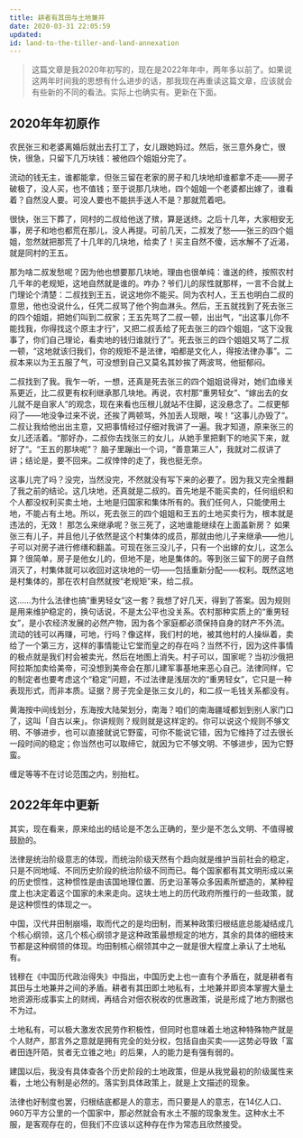 ```yaml
---
title: 耕者有其田与土地兼并
date: 2020-03-31 22:05:59
updated: 
id: land-to-the-tiller-and-land-annexation
---
```


>这篇文章是我2020年初写的，现在是2022年年中，两年多以前了。如果说这两年时间我的思想有什么进步的话，那我现在再重读这篇文章，应该就会有些新的不同的看法。实际上也确实有。更新在下面。

## 2020年年初原作

农民张三和老婆离婚后就出去打工了，女儿跟她妈过。然后，张三意外身亡，很快，很急，只留下几万块钱：被他四个姐姐分完了。

流动的钱无主，谁都能拿，但张三留在老家的房子和几块地却谁都拿不走——房子破极了，没人买，也不值钱；至于说那几块地，四个姐姐一个老婆都出嫁了，谁看着？自然没人要。可没人要也不能拱手送人不是？那就荒着吧。

很快，张三下葬了，同村的二叔给他送了殡，算是送终。之后十几年，大家相安无事，房子和地也都荒在那儿，没人再提。可前几天，二叔发了愁——张三的四个姐姐，忽然就把那荒了十几年的几块地，给卖了！买主自然不傻，远水解不了近渴，就是同村的王五。

那为啥二叔发愁呢？因为他也想要那几块地，理由也很单纯：谁送的终，按照农村几千年的老规矩，这地自然就是谁的。咋办？爷们儿的尿性就那样，一言不合就上门理论个清楚：二叔找到王五，说这地你不能买。同为农村人，王五也明白二叔的意思，他也没说什么，任凭二叔骂了他个狗血淋头。然后，王五就找到了死去张三的四个姐姐，把她们叫到二叔家；王五先骂了二叔一顿，出出气，“出这事儿你不能找我，你得找这个原主才行”，又把二叔丢给了死去张三的四个姐姐，“这下没我事了，你们自己理论，看卖地的钱归谁就行了”。死去张三的四个姐姐又骂了二叔一顿，“这地就该归我们，你的规矩不是法律，咱都是文化人，得按法律办事”。二叔本来以为王五服了气，可没想到自己又莫名其妙挨了两波骂，他挺郁闷。

二叔找到了我。我乍一听，一想，还真是死去张三的四个姐姐说得对，她们血缘关系更近，比二叔更有权利继承那几块地。再说，农村那“重男轻女”、“嫁出去的女儿就不是自家人”的观念，现在来看也压根儿就站不住脚，这没悬念了。二叔更郁闷了——地没争过来不说，还挨了两顿骂，外加丢人现眼，唉！“这事儿办毁了“。二叔让我给他出出主意，又把事情经过仔细对我讲了一遍。我才知道，原来张三的女儿还活着。“那好办，二叔你去找张三的女儿，从她手里把剩下的地买下来，就好了“。“王五的那块呢”？ 脑子里蹦出一个词，“善意第三人”，我就对二叔讲了讲；结论是，要不回来。二叔悻悻的走了，我也挺无奈。

这事儿完了吗？没完，当然没完，不然就没有写下来的必要了。因为我又完全推翻了我之前的结论。这几块地，还真就是二叔的。首先地是不能买卖的，任何组织和个人都没权利买卖土地，土地是归国家和集体所有的。我们任何人，只能使用土地，不能占有土地。所以，死去张三的四个姐姐和王五的土地买卖行为，根本就是违法的，无效！ 那怎么来继承呢？张三死了，这地谁能继续在上面盖新房？ 如果张三有儿子，并且他儿子依然是这个村集体的成员，那就由他儿子来继承——他儿子可以对房子进行修缮和翻盖。可现在张三没儿子，只有一个出嫁的女儿，这怎么算？很简单，房子是他女儿的，但地不是，地是集体的。等到张三留下的房子自然消灭了，村集体就可以收回对这块地的一切——包括重新分配——权利。既然这地是村集体的，那在农村自然就按“老规矩”来，给二叔。

这......为什么法律也搞“重男轻女”这一套？我想了好几天，得到了答案。因为规则是用来维护稳定的，换句话说，不是太公平也没关系。农村那种实质上的“重男轻女”，是小农经济发展的必然产物，因为各个家庭都必须保持自身的财产不外流。流动的钱可以再赚，可地，行吗？像这样，我们村的地，被其他村的人操纵着，卖给了一个第三方，这样的事情能让它堂而皇之的存在吗？当然不行，因为这件事情的极点就是我们村会被卖光，然后在地图上消失。村子可以，国家呢？当初沙俄把阿拉斯加卖给美帝，可没想到美帝会在那儿建军事基地来恶心自己。法律同样，它的制定者也要考虑这个“稳定”问题，不过法律是浅层次的“重男轻女”，它只是一种表现形式，而非本质。证据？房子完全是张三女儿的，和二叔一毛钱关系都没有。

黄海按中间线划分，东海按大陆架划分，南海？咱们的南海疆域都划到别人家门口了，这叫「自古以来」。你讲规则？规则就是这样定的。你可以说这个规则不够文明、不够进步，也可以直接就说它野蛮，可你不能说它错，因为它维持了过去很长一段时间的稳定；你当然也可以取缔它，就因为它不够文明、不够进步，因为它野蛮。

缠足等等不在讨论范围之内，别抬杠。

## 2022年年中更新

其实，现在看来，原来给出的结论是不怎么正确的，至少是不怎么文明、不值得被鼓励的。

法律是统治阶级意志的体现，而统治阶级天然有个趋向就是维护当前社会的稳定，只是不同地域、不同历史阶段的统治阶级不同而已。每个国家都有其文明形成以来的历史惯性，这种惯性是由该国地理位置、历史沿革等众多因素所塑造的，某种程度上也决定着这个国家的未来走向。这块土地上的历代政府所推行的一些政策，就是这种惯性的体现之一。

中国，汉代井田制崩塌，取而代之的是均田制，而某种政策归根结底总能凝结成几个核心纲领，这几个核心纲领才是这种政策最想规定的地方，其余的具体的细枝末节都是这种纲领的体现。均田制核心纲领其中之一就是很大程度上承认了土地私有。

钱穆在《中国历代政治得失》中指出，中国历史上也一直有个矛盾在，就是耕者有其田与土地兼并之间的矛盾。耕者有其田即土地私有，土地兼并即资本掌握大量土地资源形成事实上的财阀，再结合对佃农税收的优惠政策，说是形成了地方割据也不为过。

土地私有，可以极大激发农民劳作积极性，但同时也意味着土地这种特殊物产就是个人财产，那言外之意就是拥有完全的处分权，包括自由买卖——这势必导致「富者田连阡陌，贫者无立锥之地」的后果，人的能力是有强有弱的。

建国以后，我没有具体查各个历史阶段的土地政策，但是从我党最初的阶级属性来看，土地公有制是必然的。落实到具体政策上，就是上文描述的现象。

法律也好制度也罢，归根结底都是人的意志，而只要是人的意志，在14亿人口、960万平方公里的一个国家中，那必然就会有水土不服的现象发生。这种水土不服，是客观存在的，但我们不应该以这种存在作为常态且欣然接受。